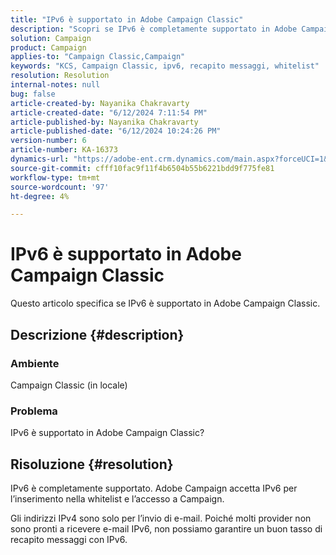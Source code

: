 ```yaml
---
title: "IPv6 è supportato in Adobe Campaign Classic"
description: "Scopri se IPv6 è completamente supportato in Adobe Campaign Classic."
solution: Campaign
product: Campaign
applies-to: "Campaign Classic,Campaign"
keywords: "KCS, Campaign Classic, ipv6, recapito messaggi, whitelist"
resolution: Resolution
internal-notes: null
bug: false
article-created-by: Nayanika Chakravarty
article-created-date: "6/12/2024 7:11:54 PM"
article-published-by: Nayanika Chakravarty
article-published-date: "6/12/2024 10:24:26 PM"
version-number: 6
article-number: KA-16373
dynamics-url: "https://adobe-ent.crm.dynamics.com/main.aspx?forceUCI=1&pagetype=entityrecord&etn=knowledgearticle&id=9c419b9e-ef28-ef11-840a-000d3a3764e0"
source-git-commit: cfff10fac9f11f4b6504b55b6221bdd9f775fe81
workflow-type: tm+mt
source-wordcount: '97'
ht-degree: 4%

---
```


# IPv6 è supportato in Adobe Campaign Classic


Questo articolo specifica se IPv6 è supportato in Adobe Campaign Classic.

## Descrizione {#description}


### Ambiente

Campaign Classic (in locale)

### Problema

IPv6 è supportato in Adobe Campaign Classic?


## Risoluzione {#resolution}


IPv6 è completamente supportato. Adobe Campaign accetta IPv6 per l’inserimento nella whitelist e l’accesso a Campaign.

Gli indirizzi IPv4 sono solo per l’invio di e-mail. Poiché molti provider non sono pronti a ricevere e-mail IPv6, non possiamo garantire un buon tasso di recapito messaggi con IPv6.

